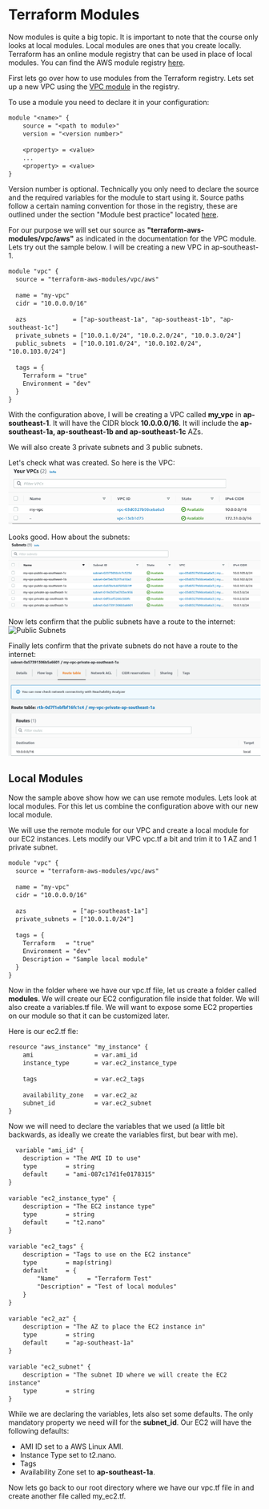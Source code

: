 # Terraform Modules

Now modules is quite a big topic. It is important to note that the course only looks at local modules. Local modules are ones that you create locally. Terraform has an online module registry that can be used in place of local modules. You can find the AWS module registry [here](https://registry.terraform.io/providers/hashicorp/aws/latest).  

First lets go over how to use modules from the Terraform registry. Lets set up a new VPC using the [VPC module](https://registry.terraform.io/modules/terraform-aws-modules/vpc/aws/latest) in the registry.  

To use a module you need to declare it in your configuration:  
```
module "<name>" {
    source = "<path to module>"
    version = "<version number>"

    <property> = <value>
    ...
    <property> = <value>
}
```

Version number is optional. Technically you only need to declare the source and the required variables for the module to start using it. Source paths follow a certain naming convention for those in the registry, these are outlined under the section "Module best practice" located [here](https://learn.hashicorp.com/tutorials/terraform/module?in=terraform/modules).  

For our purpose we will set our source as **"terraform-aws-modules/vpc/aws"** as indicated in the documentation for the VPC module. Lets try out the sample below. I will be creating a new VPC in ap-southeast-1.  

```
module "vpc" {
  source = "terraform-aws-modules/vpc/aws"

  name = "my-vpc"
  cidr = "10.0.0.0/16"

  azs             = ["ap-southeast-1a", "ap-southeast-1b", "ap-southeast-1c"]
  private_subnets = ["10.0.1.0/24", "10.0.2.0/24", "10.0.3.0/24"]
  public_subnets  = ["10.0.101.0/24", "10.0.102.0/24", "10.0.103.0/24"]

  tags = {
    Terraform = "true"
    Environment = "dev"
  }
}
```
With the configuration above, I will be creating a VPC called **my_vpc** in **ap-southeast-1**. It will have the CIDR block **10.0.0.0/16**. It will include the **ap-southeast-1a, ap-southeast-1b and ap-southeast-1c** AZs.

We will also create 3 private subnets and 3 public subnets.

Let's check what was created. So here is the VPC:
![VPC](./screenshots/section_7_modules_vpc_vpc.png)

Looks good. How about the subnets:
![Subnets](./screenshots/section_7_modules_vpc_subnets.png)

Now lets confirm that the public subnets have a route to the internet:
![Public Subnets](./screenshots/section_7_modules_vpc_publicsubnets.png)

Finally lets confirm that the private subnets do not have a route to the internet:
![Private Subnets](./screenshots/section_7_modules_vpc_privatesubnet.png)


## Local Modules  
Now the sample above show how we can use remote modules. Lets look at local modules. For this let us combine the configuration above with our new local module.  

We will use the remote module for our VPC and create a local module for our EC2 instances. Lets modify our VPC vpc.tf a bit and trim it to 1 AZ and 1 private subnet.  

```
module "vpc" {
  source = "terraform-aws-modules/vpc/aws"

  name = "my-vpc"
  cidr = "10.0.0.0/16"

  azs             = ["ap-southeast-1a"]
  private_subnets = ["10.0.1.0/24"]
  
  tags = {
    Terraform   = "true"
    Environment = "dev"
    Description = "Sample local module"
  }
}
```

Now in the folder where we have our vpc.tf file, let us create a folder called **modules**. We will create our EC2 configuration file inside that folder. We will also create a variables.tf file. We will want to expose some EC2 properties on our module so that it can be customized later.  

Here is our ec2.tf fle:
```
resource "aws_instance" "my_instance" {
    ami                 = var.ami_id
    instance_type       = var.ec2_instance_type  

    tags                = var.ec2_tags

    availability_zone   = var.ec2_az
    subnet_id           = var.ec2_subnet
}
```  

Now we will need to declare the variables that we used (a little bit backwards, as ideally we create the variables first, but bear with me).  
```
  variable "ami_id" {
    description = "The AMI ID to use"
    type        = string
    default     = "ami-087c17d1fe0178315" 
}

variable "ec2_instance_type" {
    description = "The EC2 instance type"
    type        = string
    default     = "t2.nano"      
}

variable "ec2_tags" {
    description = "Tags to use on the EC2 instance"
    type        = map(string)
    default     = {
        "Name"        = "Terraform Test"
        "Description" = "Test of local modules"
    }
}

variable "ec2_az" {
    description = "The AZ to place the EC2 instance in"
    type        = string
    default     = "ap-southeast-1a" 
}

variable "ec2_subnet" {
    description = "The subnet ID where we will create the EC2 instance"
    type        = string
}
```

While we are declaring the variables, lets also set some defaults. The only mandatory property we need will for the **subnet_id**. Our EC2 will have the following defaults:
* AMI ID set to a AWS Linux AMI.
* Instance Type set to t2.nano.
* Tags
* Availability Zone set to **ap-southeast-1a**.  

Now lets go back to our root directory where we have our vpc.tf file in and create another file called my_ec2.tf. 

